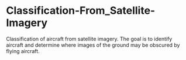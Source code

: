 # Classification-From_Satellite-Imagery
Classification of aircraft from satellite imagery. The goal is to identify aircraft and determine where images of the ground may be obscured by flying aircraft.
